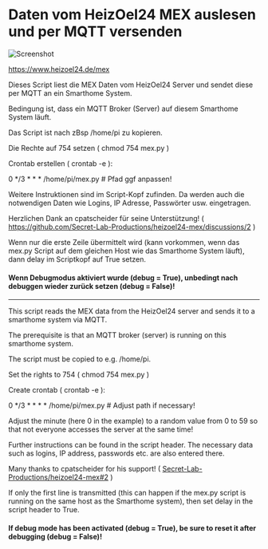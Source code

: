 # Daten vom HeizOel24 MEX auslesen und per MQTT versenden

![Screenshot](https://github.com/ltspicer/iobroker.mex/blob/main/mex.png)

https://www.heizoel24.de/mex

Dieses Script liest die MEX Daten vom HeizOel24 Server und sendet diese per MQTT an ein Smarthome System.

Bedingung ist, dass ein MQTT Broker (Server) auf diesem Smarthome System läuft.

Das Script ist nach zBsp /home/pi zu kopieren.

Die Rechte auf 754 setzen ( chmod 754 mex.py )

Crontab erstellen ( crontab -e ):

0 */3 * * * /home/pi/mex.py # Pfad ggf anpassen!

Weitere Instruktionen sind im Script-Kopf zufinden. Da werden auch die notwendigen Daten wie Logins, IP Adresse, Passwörter usw. eingetragen.

Herzlichen Dank an cpatscheider für seine Unterstützung! ( https://github.com/Secret-Lab-Productions/heizoel24-mex/discussions/2 )

Wenn nur die erste Zeile übermittelt wird (kann vorkommen, wenn das mex.py Script auf dem gleichen Host wie das Smarthome System läuft), dann delay im Scriptkopf auf True setzen.

#### Wenn Debugmodus aktiviert wurde (debug = True), unbedingt nach debuggen wieder zurück setzen (debug = False)!

------------------------

This script reads the MEX data from the HeizOel24 server and sends it to a smarthome system via MQTT.

The prerequisite is that an MQTT broker (server) is running on this smarthome system.

The script must be copied to e.g. /home/pi.

Set the rights to 754 ( chmod 754 mex.py )

Create crontab ( crontab -e ):

0 */3 * * * * /home/pi/mex.py # Adjust path if necessary!

Adjust the minute (here 0 in the example) to a random value from 0 to 59 so that not everyone accesses the server at the same time!

Further instructions can be found in the script header. The necessary data such as logins, IP address, passwords etc. are also entered there.

Many thanks to cpatscheider for his support! ( [Secret-Lab-Productions/heizoel24-mex#2](https://github.com/Secret-Lab-Productions/heizoel24-mex/discussions/2) )

If only the first line is transmitted (this can happen if the mex.py script is running on the same host as the Smarthome system), then set delay in the script header to True.

#### If debug mode has been activated (debug = True), be sure to reset it after debugging (debug = False)!

